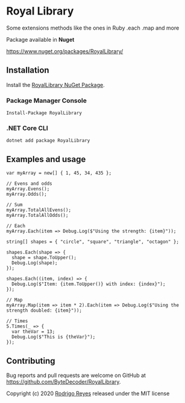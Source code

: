 # Royal Library

Some extensions methods like the ones in Ruby .each .map and more

Package available in **Nuget**

https://www.nuget.org/packages/RoyalLibrary/


## Installation

Install the [RoyalLibrary NuGet Package](https://www.nuget.org/packages/RoyalLibrary).

### Package Manager Console

```
Install-Package RoyalLibrary
```

### .NET Core CLI

```
dotnet add package RoyalLibrary
```

## Examples and usage

```
var myArray = new[] { 1, 45, 34, 435 };

// Evens and odds
myArray.Evens();
myArray.Odds();

// Sum
myArray.TotalAllEvens();
myArray.TotalAllOdds();

// Each
myArray.Each(item => Debug.Log($"Using the strength: {item}"));

string[] shapes = { "circle", "square", "triangle", "octagon" };

shapes.Each(shape => {
  shape = shape.ToUpper();
  Debug.Log(shape);
});

shapes.Each((item, index) => {
  Debug.Log($"Item: {item.ToUpper()} with index: {index}");
});

// Map
myArray.Map(item => item * 2).Each(item => Debug.Log($"Using the strength doubled: {item}"));

// Times
5.Times(_ => {
  var theVar = 13;
  Debug.Log($"This is {theVar}");
});
```

## Contributing

Bug reports and pull requests are welcome on GitHub at https://github.com/ByteDecoder/RoyalLibrary.


Copyright (c) 2020 [Rodrigo Reyes](https://twitter.com/bytedecoder) released under the MIT license
